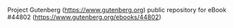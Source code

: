 Project Gutenberg (https://www.gutenberg.org) public repository for eBook #44802 (https://www.gutenberg.org/ebooks/44802)
